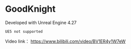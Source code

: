 # GoodKnight

Developed with Unreal Engine 4.27

`UE5 not supported` 

Video link：
https://www.bilibili.com/video/BV1ER4y1W7eW
